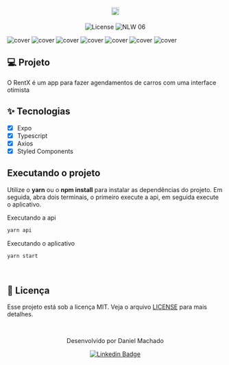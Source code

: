 <h1 align="center">
  <img alt="rentx" height="18" title="rentx" src=".github/Images/logo.png" />
</h1>

<p align="center">
  <img alt="License" src="https://img.shields.io/static/v1?label=license&message=MIT&color=dc1637&labelColor=0A1033">

 <img src="https://img.shields.io/static/v1?label=Ignite&message=ReactNative&color=dc1637&labelColor=0A1033" alt="NLW 06" />
</p>


![cover](.github/Images/Home.jpg)
![cover](.github/Images/CarDetails.jpg)
![cover](.github/Images/Scheduling.jpg)
![cover](.github/Images/SchedulingDetailsActive.jpg)
![cover](.github/Images/SchedulingDetailsInactive.jpg)
![cover](.github/Images/SchedulingComplete.jpg)
![cover](.github/Images/MyCars.jpg)



## 💻 Projeto

O RentX é um app para fazer agendamentos de carros com uma interface otimista

## ✨ Tecnologias

- [x] Expo
- [x] Typescript
- [x] Axios
- [x] Styled Components

## Executando o projeto

Utilize o **yarn** ou o **npm install** para instalar as dependências do projeto.
Em seguida, abra dois terminais, o primeiro execute a api, em seguida execute o aplicativo.

Executando a api
```cl
yarn api
```

Executando o aplicativo
```cl
yarn start
```

</br>

## 📄 Licença

Esse projeto está sob a licença MIT. Veja o arquivo [LICENSE](LICENSE.md) para mais detalhes.

<br />

<div align="center">
  <p>Desenvolvido por Daniel Machado</p>

  [![Linkedin Badge](https://img.shields.io/badge/-Daniel%20Machado-6633cc?style=flat-square&logo=Linkedin&logoColor=white&link=https://www.linkedin.com/in/daniel-machado-5a8b9413a/)](https://www.linkedin.com/in/daniel-machado-5a8b9413a/) 
</div>